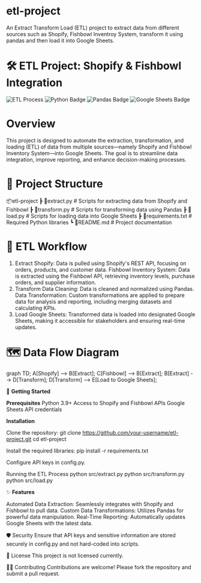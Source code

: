 # etl-project
An Extract Transform Load (ETL) project to extract data from different sources such as Shopify, Fishbowl Inventroy System, transform it using pandas and then load it into Google Sheets.

# 🛠️ ETL Project: Shopify & Fishbowl Integration

![ETL Process](https://img.shields.io/badge/ETL-Process-blue)
![Python Badge](https://img.shields.io/badge/Python-3.9%2B-green)
![Pandas Badge](https://img.shields.io/badge/Library-Pandas-brightgreen)
![Google Sheets Badge](https://img.shields.io/badge/Google%20Sheets-Integration-yellow)

# **Overview**
This project is designed to automate the extraction, transformation, and loading (ETL) of data from multiple sources—namely Shopify and Fishbowl Inventory System—into Google Sheets. The goal is to streamline data integration, improve reporting, and enhance decision-making processes.

# 📂 **Project Structure**
📦etl-project
 ┣ 📜extract.py         # Scripts for extracting data from Shopify and Fishbowl
 ┣ 📜transform.py       # Scripts for transforming data using Pandas
 ┣ 📜load.py            # Scripts for loading data into Google Sheets
 ┣ 📜requirements.txt     # Required Python libraries
 ┗ 📜README.md            # Project documentation

 
# 🔄 ETL Workflow
1. Extract
Shopify: Data is pulled using Shopify's REST API, focusing on orders, products, and customer data.
Fishbowl Inventory System: Data is extracted using the Fishbowl API, retrieving inventory levels, purchase orders, and supplier information.
2. Transform
Data Cleaning: Data is cleaned and normalized using Pandas.
Data Transformation: Custom transformations are applied to prepare data for analysis and reporting, including merging datasets and calculating KPIs.
3. Load
Google Sheets: Transformed data is loaded into designated Google Sheets, making it accessible for stakeholders and ensuring real-time updates.


# 🗺️ **Data Flow Diagram**
graph TD;
    A[Shopify] --> B[Extract];
    C[Fishbowl] --> B[Extract];
    B[Extract] --> D[Transform];
    D[Transform] --> E[Load to Google Sheets];


   
🚀 **Getting Started**

**Prerequisites**
Python 3.9+
Access to Shopify and Fishbowl APIs
Google Sheets API credentials


**Installation**

Clone the repository:
git clone https://github.com/your-username/etl-project.git
cd etl-project

Install the required libraries:
pip install -r requirements.txt

Configure API keys in config.py.

Running the ETL Process
python src/extract.py
python src/transform.py
python src/load.py


✨ **Features**

Automated Data Extraction: Seamlessly integrates with Shopify and Fishbowl to pull data.
Custom Data Transformations: Utilizes Pandas for powerful data manipulation.
Real-Time Reporting: Automatically updates Google Sheets with the latest data.

🛡️ Security
Ensure that API keys and sensitive information are stored securely in config.py and not hard-coded into scripts.

📄 License
This project is not licensed currently.

🧑‍💻 Contributing
Contributions are welcome! Please fork the repository and submit a pull request.

